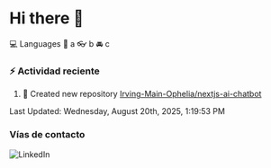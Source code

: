# Hi there 👋

:computer: Languages
:pencil: a
:eyeglasses: b
:oncoming_automobile: c

### :zap: Actividad reciente
<!--RECENT_ACTIVITY:start-->
1. 📔 Created new repository [Irving-Main-Ophelia/nextjs-ai-chatbot](https://github.com/Irving-Main-Ophelia/nextjs-ai-chatbot)<br>
<!--RECENT_ACTIVITY:end-->
<!--RECENT_ACTIVITY:last_update-->
Last Updated: Wednesday, August 20th, 2025, 1:19:53 PM
<!--RECENT_ACTIVITY:last_update_end-->

### Vías de contacto

![LinkedIn](https://www.linkedin.com/in/irving-hernández-226846205/)
